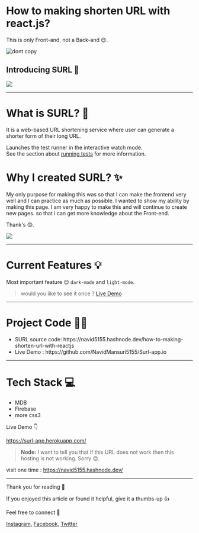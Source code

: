 # How to making shorten URL with react.js?

This is only Front-and, not a Back-and 😊.

<img src="https://navid5155.hashnode.dev/_next/image?url=https%3A%2F%2Fcdn.hashnode.com%2Fres%2Fhashnode%2Fimage%2Fupload%2Fv1624377682278%2FPgyja97mmd.png%3Fw%3D1600%26h%3D840%26fit%3Dcrop%26crop%3Dentropy%26auto%3Dcompress%2Cformat%26format%3Dwebp&w=1920&q=75" alt="dont copy" />

## Introducing SURL 🎊

<img src="https://cdn.hashnode.com/res/hashnode/image/upload/v1624377987074/y-GyJP4tL.png?auto=compress,format&format=webp" />

<hr />


# What is SURL? 🔗
It is a web-based URL shortening service where user can generate a shorter form of their long URL.

Launches the test runner in the interactive watch mode.\
See the section about [running tests](https://facebook.github.io/create-react-app/docs/running-tests) for more information.

# Why I created SURL? ✨

My only purpose for making this was so that I can make the frontend very well and I can practice as much as possible. I wanted to show my ability by making this page. I am very happy to make this and will continue to create new pages. so that i can get more knowledge about the Front-end.

Thank's 😊.

<img src="https://cdn.hashnode.com/res/hashnode/image/upload/v1624378402236/F354GUkU6.png?auto=compress,format&format=webp" />

<hr />

# Current Features 💡

Most important feature 😉 `dark-mode` and `light-mode`.

> would you like to see it once ? [Live Demo](https://surl-app.herokuapp.com/)

<hr />

# Project Code 👨‍💻

 <ul>
    <li> SURL source code: https://navid5155.hashnode.dev/how-to-making-shorten-url-with-reactjs </li>
  <li> Live Demo : https://github.com/NavidMansuri5155/Surl-app.io </li>
 </ul>
 
 <hr />

# Tech Stack 💻

<ul>
     <li>  MDB </li>
     <li>  Firebase </li >
     <li> more css3 </li >
 </ul>

 Live Demo 👇

https://surl-app.herokuapp.com/

> **Node:** I want to tell you that if this URL does not work then this hosting is not working. Sorry 😊. 

 visit one time : https://navid5155.hashnode.dev/

<hr />

Thank you for reading 🙏

If you enjoyed this article or found it helpful, give it a thumbs-up 👍

Feel free to connect 👋

[Instagram](https://www.instagram.com/nabizada_navid_mansuri/), [Facebook](https://www.facebook.com/navid.mansuri.5/), [Twitter](https://twitter.com/NAVIDMANSURI7)

